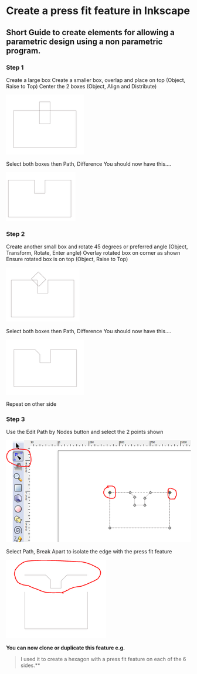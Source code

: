 # Create a press fit feature in Inkscape

## Short Guide to create elements for allowing a parametric design using a non parametric program.

### Step 1
Create a large box
Create a smaller box, overlap and place on top (Object, Raise to Top)
Center the 2 boxes (Object, Align and Distribute)

![image](press_fit_inkscape/index.png)

Select both boxes then Path, Difference
You should now have this....

![image](press_fit_inkscape/2.png)

### Step 2

Create another small box and rotate 45 degrees or preferred angle (Object, Transform, Rotate, Enter angle)
Overlay rotated box on corner as shown
Ensure rotated box is on top (Object, Raise to Top)

![image](press_fit_inkscape/3.png)

Select both boxes then Path, Difference
You should now have this....

![image](press_fit_inkscape/4.png)

Repeat on other side

### Step 3

Use the Edit Path by Nodes button and select the 2 points shown

![image](press_fit_inkscape/5.png)

Select Path, Break Apart to isolate the edge with the press fit feature

![image](press_fit_inkscape/6.png)

**You can now clone or duplicate this feature e.g.**

>I used it to create a hexagon with a press fit feature on each of the 6 sides.**
